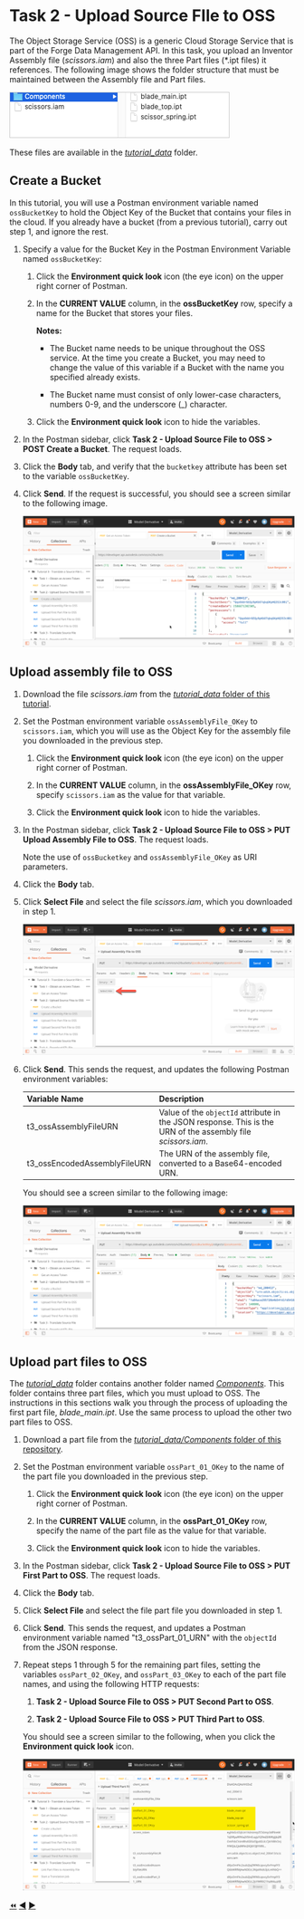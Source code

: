 # Task 2 - Upload Source FIle to OSS

The Object Storage Service (OSS) is a generic Cloud Storage Service that is part of the Forge Data Management API. In this task, you upload an Inventor Assembly file (*scissors.iam*) and also the three Part files (*.ipt files) it references. The following image shows the folder structure that must be maintained between the Assembly file and Part files. 

![Inventor Assembly and Part Files](../images/tutorial_03_scissors_files.png "Inventor Assembly and Part Files")

These files are available in the [*tutorial_data*](../tutorial_data) folder.

## Create a Bucket

In this tutorial, you will use a Postman environment variable named `ossBucketKey` to hold the Object Key of the Bucket that contains your files in the cloud. If you already have a bucket (from a previous tutorial), carry out step 1, and ignore the rest.

1. Specify a value for the Bucket Key in the Postman Environment Variable named `ossBucketKey`:

    1. Click the **Environment quick look** icon (the eye icon) on the upper right corner of Postman.

    2. In the **CURRENT VALUE** column, in the **ossBucketKey** row, specify a name for the Bucket that stores your files.

        **Notes:**  
        - The Bucket name needs to be unique throughout the OSS service. At the time you create a Bucket, you may need to change the value of this variable if a Bucket with the name you specified already exists.

        - The Bucket name must consist of only lower-case characters, numbers 0-9, and the underscore (_) character.

    3. Click the **Environment quick look** icon to hide the variables.

4. In the Postman sidebar, click **Task 2 - Upload Source File to OSS > POST Create a Bucket**. The request loads.

5. Click the **Body** tab, and verify that the `bucketkey` attribute has been set to the variable `ossBucketKey`.

5. Click **Send**. If the request is successful, you should see a screen similar to the following image.

    ![Successful Bucket Creation](../images/task2-sucessfull_bucket_creation.png "Successful Bucket Creation")

## Upload assembly file to OSS

1. Download the file *scissors.iam* from the [*tutorial_data* folder of this tutorial](../tutorial_data).

2. Set the Postman environment variable `ossAssemblyFile_OKey` to `scissors.iam`, which you will use as the Object Key for the assembly file you downloaded in the previous step. 

   1. Click the **Environment quick look** icon (the eye icon) on the upper right corner of Postman.

   2. In the **CURRENT VALUE** column, in the **ossAssemblyFile_OKey** row, specify `scissors.iam` as the value for that variable. 

   3. Click the **Environment quick look** icon to hide the variables.

2. In the Postman sidebar, click **Task 2 - Upload Source File to OSS > PUT Upload Assembly File to OSS**. The request loads.

    Note the use of `ossBucketkey` and `ossAssemblyFile_OKey` as URI parameters.

3. Click the **Body** tab.

4. Click **Select File** and select the file *scissors.iam*, which you downloaded in step 1.

    ![Select file button](../images/task2-select_files_button.png "Select file button")

5. Click **Send**. This sends the request, and updates the following Postman environment variables:

   | Variable Name                | Description                                                                                                   |
   |------------------------------|---------------------------------------------------------------------------------------------------------------|
   | t3_ossAssemblyFileURN        | Value of the `objectId` attribute in the JSON response. This is the URN of the assembly file *scissors.iam*.  |
   | t3_ossEncodedAssemblyFileURN | The URN of the assembly file, converted to a Base64-encoded URN.                                              |

   You should see a screen similar to the following image:

    ![Successful upload of input file](../images/task2-successful_upload.png "Successful upload of input file")

## Upload part files to OSS

The [*tutorial_data*](../tutorial_data) folder contains another folder named [*Components*](../tutorial_data/Components). This folder contains three part files, which you must upload to OSS. The instructions in this sections walk you through the process of uploading the first part file, *blade_main.ipt*. Use the same process to upload the other two part files to OSS.

1. Download a part file from the [*tutorial_data/Components* folder of this repository](../tutorial_data/Components).

2. Set the Postman environment variable `ossPart_01_OKey` to the name of the part file you downloaded in the previous step. 

   1. Click the **Environment quick look** icon (the eye icon) on the upper right corner of Postman.

   2. In the **CURRENT VALUE** column, in the **ossPart_01_OKey** row, specify the name of the part file as the value for that variable. 

   3. Click the **Environment quick look** icon to hide the variables.

3. In the Postman sidebar, click **Task 2 - Upload Source File to OSS > PUT First Part to OSS**. The request loads.

4. Click the **Body** tab.

5. Click **Select File** and select the file part file you downloaded in step 1.

6. Click **Send**. This sends the request, and updates a Postman environment variable named "t3_ossPart_01_URN" with the `objectId` from the JSON response.

7. Repeat steps 1 through 5 for the remaining part files, setting the variables `ossPart_02_OKey`, and `ossPart_03_OKey` to each of the part file names, and using the following HTTP requests:

    1. **Task 2 - Upload Source File to OSS > PUT Second Part to OSS**.

    2. **Task 2 - Upload Source File to OSS > PUT Third Part to OSS**.

    You should see a screen similar to the following, when you click the **Environment quick look** icon. 

    ![Variables with Object Keys for Part Files](../images/task3-part_file_object_keys.png "Variables with Object Keys for Part Files")



[:rewind:](../readme.md "readme.md") [:arrow_backward:](task-1.md "Previous task") [:arrow_forward:](task-3.md "Next task")
